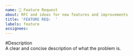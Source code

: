 ```yaml
---
name: 🚀 Feature Request
about: RFC and ideas for new features and improvements
title: 'FEATURE REQ:  '
labels: feature
assignees:
---
```


#Description  
A clear and concise description of what the problem is.
